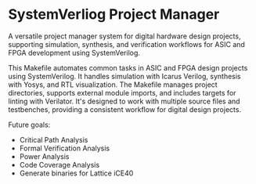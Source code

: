 # SystemVerliog Project Manager

A versatile project manager system for digital hardware design projects, supporting simulation, synthesis, and verification workflows for ASIC and FPGA development using SystemVerilog.

This Makefile automates common tasks in ASIC and FPGA design projects using SystemVerilog. It handles simulation with Icarus Verilog, synthesis with Yosys, and RTL visualization. The Makefile manages project directories, supports external module imports, and includes targets for linting with Verilator. It's designed to work with multiple source files and testbenches, providing a consistent workflow for digital design projects.

Future goals:

* Critical Path Analysis
* Formal Verification Analysis
* Power Analysis
* Code Coverage Analysis
* Generate binaries for Lattice iCE40
